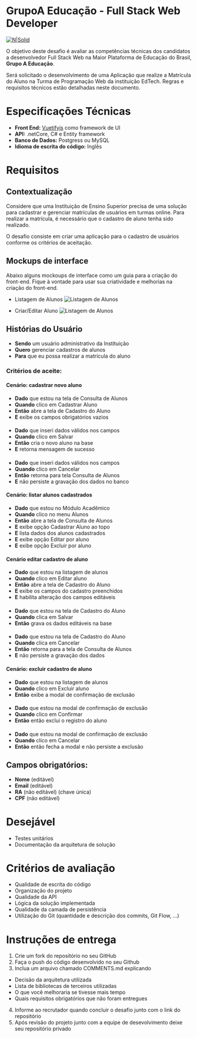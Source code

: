 # GrupoA Educação - Full Stack Web Developer

[![N|Solid](https://www.grupoa.com.br/hs-fs/hubfs/logo-grupoa.png?width=300&name=logo-grupoa.png)](https://www.grupoa.com.br)

O objetivo deste desafio é avaliar as competências técnicas dos candidatos a desenvolvedor Full Stack Web na Maior Plataforma de Educação do Brasil, **Grupo A Educação**.

Será solicitado o desenvolvimento de uma Aplicação que realize a Matrícula do Aluno na Turma de Programação Web da instituição EdTech. Regras e requisitos técnicos estão detalhadas neste documento.

# Especificações Técnicas

- **Front End:** [Vuetifyjs](https://vuetifyjs.com/en/) como framework de UI
- **API:** .netCore, C# e Entity framework
- **Banco de Dados:** Postgress ou MySQL
- **Idioma de escrita do código:** Inglês

# Requisitos

## Contextualização

Considere que uma Instituição de Ensino Superior precisa de uma solução para cadastrar e gerenciar matrículas de usuários em turmas online. Para realizar a matrícula, é necessário que o cadastro de aluno tenha sido realizado.

O desafio consiste em criar uma aplicação para o cadastro de usuários conforme os critérios de aceitação.

## Mockups de interface

Abaixo alguns mockoups de interface como um guia para a criação do front-end. Fique à vontade para usar sua criatividade e melhorias na criação do front-end.

- Listagem de Alunos
  ![Listagem de Alunos](/mockups/studants_list.png)

- Criar/Editar Aluno
  ![Listagem de Alunos](/mockups/studants_save.png)

## Histórias do Usuário

- **Sendo** um usuário administrativo da Instituição
- **Quero** gerenciar cadastros de alunos
- **Para** que eu possa realizar a matrícula do aluno

### Critérios de aceite:

#### Cenário: cadastrar novo aluno

- **Dado** que estou na tela de Consulta de Alunos
- **Quando** clico em Cadastrar Aluno
- **Então** abre a tela de Cadastro do Aluno
- **E** exibe os campos obrigatórios vazios

####

- **Dado** que inseri dados válidos nos campos
- **Quando** clico em Salvar
- **Então** cria o novo aluno na base
- **E** retorna mensagem de sucesso

####

- **Dado** que inseri dados válidos nos campos
- **Quando** clico em Cancelar
- **Então** retorna para tela Consulta de Alunos
- **E** não persiste a gravação dos dados no banco

#### Cenário: listar alunos cadastrados

- **Dado** que estou no Módulo Acadêmico
- **Quando** clico no menu Alunos
- **Então** abre a tela de Consulta de Alunos
- **E** exibe opção Cadastrar Aluno ao topo
- **E** lista dados dos alunos cadastrados
- **E** exibe opção Editar por aluno
- **E** exibe opção Excluir por aluno

#### Cenário editar cadastro de aluno

- **Dado** que estou na listagem de alunos
- **Quando** clico em Editar aluno
- **Então** abre a tela de Cadastro do Aluno
- **E** exibe os campos do cadastro preenchidos
- **E** habilita alteração dos campos editáveis

####

- **Dado** que estou na tela de Cadastro do Aluno
- **Quando** clica em Salvar
- **Então** grava os dados editáveis na base

####

- **Dado** que estou na tela de Cadastro do Aluno
- **Quando** clica em Cancelar
- **Então** retorna para a tela de Consulta de Alunos
- **E** não persiste a gravação dos dados

#### Cenário: excluir cadastro de aluno

- **Dado** que estou na listagem de alunos
- **Quando** clico em Excluir aluno
- **Então** exibe a modal de confirmação de exclusão

####

- **Dado** que estou na modal de confirmação de exclusão
- **Quando** clico em Confirmar
- **Então** então exclui o registro do aluno

####

- **Dado** que estou na modal de confirmação de exclusão
- **Quando** clico em Cancelar
- **Então** então fecha a modal e não persiste a exclusão

## Campos obrigatórios:

- **Nome** (editável)
- **Email** (editável)
- **RA** (não editável) (chave única)
- **CPF** (não editável)

# Desejável

- Testes unitários
- Documentação da arquitetura de solução

# Critérios de avaliação

- Qualidade de escrita do código
- Organização do projeto
- Qualidade da API
- Lógica da solução implementada
- Qualidade da camada de persistência
- Utilização do Git (quantidade e descrição dos commits, Git Flow, ...)

# Instruções de entrega

1. Crie um fork do repositório no seu GitHub
2. Faça o push do código desenvolvido no seu Github
3. Inclua um arquivo chamado COMMENTS.md explicando

- Decisão da arquitetura utilizada
- Lista de bibliotecas de terceiros utilizadas
- O que você melhoraria se tivesse mais tempo
- Quais requisitos obrigatórios que não foram entregues

4. Informe ao recrutador quando concluir o desafio junto com o link do repositório
5. Após revisão do projeto junto com a equipe de desevolvimento deixe seu repositório privado
